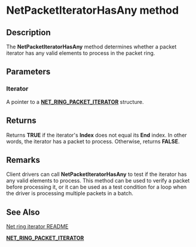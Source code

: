 # NetPacketIteratorHasAny method


## Description



The **NetPacketIteratorHasAny** method determines whether a packet iterator has any valid elements to process in the packet ring.

## Parameters

### Iterator

A pointer to a [**NET_RING_PACKET_ITERATOR**](net_ring_packet_iterator.md) structure.

## Returns

Returns **TRUE** if the iterator's **Index** does not equal its **End** index. In other words, the iterator has a packet to process. Otherwise, returns **FALSE**.

## Remarks

Client drivers can call **NetPacketIteratorHasAny** to test if the iterator has any valid elements to process. This method can be used to verify a packet before processing it, or it can be used as a test condition for a loop when the driver is processing multiple packets in a batch.

## See Also

[Net ring iterator README](readme.md)

[**NET_RING_PACKET_ITERATOR**](net_ring_packet_iterator.md)
